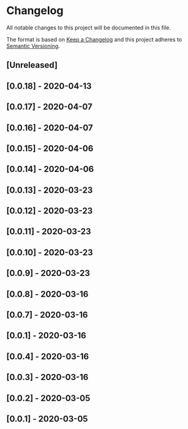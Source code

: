 # Changelog

All notable changes to this project will be documented in this file.

The format is based on [Keep a Changelog](http://keepachangelog.com/en/1.0.0/)
and this project adheres to [Semantic Versioning](http://semver.org/spec/v2.0.0.html).

## [Unreleased]

## [0.0.18] - 2020-04-13

## [0.0.17] - 2020-04-07

## [0.0.16] - 2020-04-07

## [0.0.15] - 2020-04-06

## [0.0.14] - 2020-04-06

## [0.0.13] - 2020-03-23

## [0.0.12] - 2020-03-23

## [0.0.11] - 2020-03-23

## [0.0.10] - 2020-03-23

## [0.0.9] - 2020-03-23

## [0.0.8] - 2020-03-16

## [0.0.7] - 2020-03-16

## [0.0.1] - 2020-03-16

## [0.0.4] - 2020-03-16

## [0.0.3] - 2020-03-16

## [0.0.2] - 2020-03-05

## [0.0.1] - 2020-03-05


